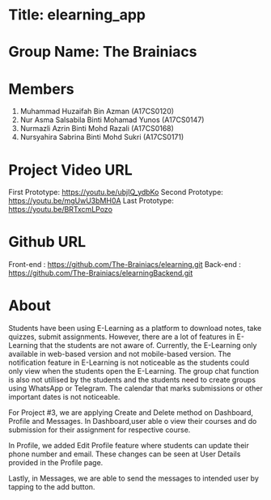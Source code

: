 # Title: elearning_app

# Group Name: The Brainiacs

# Members
1. Muhammad Huzaifah Bin Azman (A17CS0120)
2. Nur Asma Salsabila Binti Mohamad Yunos (A17CS0147)
3. Nurmazli Azrin Binti Mohd Razali (A17CS0168)
4. Nursyahira Sabrina Binti Mohd Sukri (A17CS0171)


# Project Video URL
First Prototype: https://youtu.be/ubjIQ_ydbKo
Second Prototype: https://youtu.be/mgUwU3bMH0A
Last Prototype: https://youtu.be/BRTxcmLPozo

# Github URL
Front-end : https://github.com/The-Brainiacs/elearning.git
Back-end : https://github.com/The-Brainiacs/elearningBackend.git

# About 
Students have been using E-Learning as a platform to download notes, take quizzes, submit assignments. However, there are a lot of features in E-Learning that the students are not aware of. Currently, the E-Learning only available in web-based version and not mobile-based version. The notification feature in E-Learning is not noticeable as the students could only view when the students open the E-Learning. The group chat function is also not utilised by the students and the students need to create groups using WhatsApp or Telegram. The calendar that marks submissions or other important dates is not noticeable.

For Project #3, we are applying Create and Delete method on Dashboard, Profile and Messages. In Dashboard,user able o view their courses and do submission for their assignment for respective course.

In Profile, we added Edit Profile feature where students can update their phone number and email. These changes can be seen at User Details provided in the Profile page.

Lastly, in Messages, we are able to send the messages to intended user by tapping to the add button.


